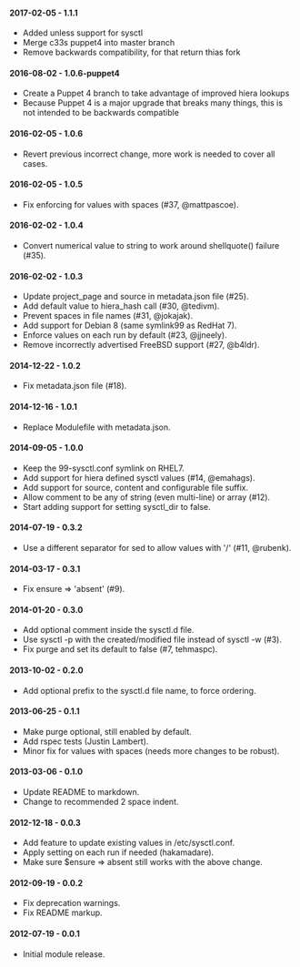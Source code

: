 #### 2017-02-05 - 1.1.1
* Added unless support for sysctl
* Merge c33s puppet4 into master branch
* Remove backwards compatibility, for that return thias fork

#### 2016-08-02 - 1.0.6-puppet4
* Create a Puppet 4 branch to take advantage of improved hiera lookups
* Because Puppet 4 is a major upgrade that breaks many things, this is not
  intended to be backwards compatible

#### 2016-02-05 - 1.0.6
* Revert previous incorrect change, more work is needed to cover all cases.

#### 2016-02-05 - 1.0.5
* Fix enforcing for values with spaces (#37, @mattpascoe).

#### 2016-02-02 - 1.0.4
* Convert numerical value to string to work around shellquote() failure (#35).

#### 2016-02-02 - 1.0.3
* Update project_page and source in metadata.json file (#25).
* Add default value to hiera_hash call (#30, @tedivm).
* Prevent spaces in file names (#31, @jokajak).
* Add support for Debian 8 (same symlink99 as RedHat 7).
* Enforce values on each run by default (#23, @jjneely).
* Remove incorrectly advertised FreeBSD support (#27, @b4ldr).

#### 2014-12-22 - 1.0.2
* Fix metadata.json file (#18).

#### 2014-12-16 - 1.0.1
* Replace Modulefile with metadata.json.

#### 2014-09-05 - 1.0.0
* Keep the 99-sysctl.conf symlink on RHEL7.
* Add support for hiera defined sysctl values (#14, @emahags).
* Add support for source, content and configurable file suffix.
* Allow comment to be any of string (even multi-line) or array (#12).
* Start adding support for setting sysctl_dir to false.

#### 2014-07-19 - 0.3.2
* Use a different separator for sed to allow values with '/' (#11, @rubenk).

#### 2014-03-17 - 0.3.1
* Fix ensure => 'absent' (#9).

#### 2014-01-20 - 0.3.0
* Add optional comment inside the sysctl.d file.
* Use sysctl -p with the created/modified file instead of sysctl -w (#3).
* Fix purge and set its default to false (#7, tehmaspc).

#### 2013-10-02 - 0.2.0
* Add optional prefix to the sysctl.d file name, to force ordering.

#### 2013-06-25 - 0.1.1
* Make purge optional, still enabled by default.
* Add rspec tests (Justin Lambert).
* Minor fix for values with spaces (needs more changes to be robust).

#### 2013-03-06 - 0.1.0
* Update README to markdown.
* Change to recommended 2 space indent.

#### 2012-12-18 - 0.0.3
* Add feature to update existing values in /etc/sysctl.conf.
* Apply setting on each run if needed (hakamadare).
* Make sure $ensure => absent still works with the above change.

#### 2012-09-19 - 0.0.2
* Fix deprecation warnings.
* Fix README markup.

#### 2012-07-19 - 0.0.1
* Initial module release.

